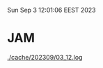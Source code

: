 Sun Sep  3 12:01:06 EEST 2023
# JAM
<a href='./cache/202309/03_12.log'>./cache/202309/03_12.log</a>

